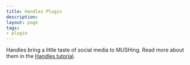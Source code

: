 ```yaml
---
title: Handles Plugin
description:
layout: page
tags: 
- plugin
---
```


Handles bring a little taste of social media to MUSHing. Read more about them in the [Handles tutorial](/handles).